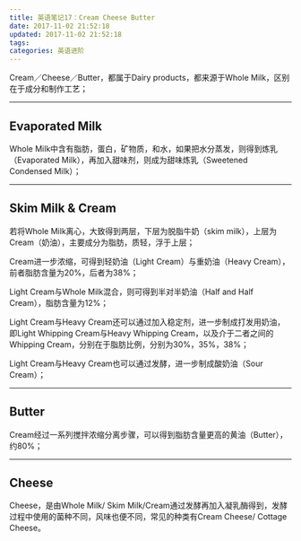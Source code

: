 ```yaml
---
title: 英语笔记17：Cream Cheese Butter
date: 2017-11-02 21:52:18
updated: 2017-11-02 21:52:18
tags:
categories: 英语进阶
---
```


Cream／Cheese／Butter，都属于Dairy products，都来源于Whole Milk，区别在于成分和制作工艺；

---
## Evaporated Milk

Whole Milk中含有脂肪，蛋白，矿物质，和水，如果把水分蒸发，则得到炼乳（Evaporated Milk），再加入甜味剂，则成为甜味炼乳（Sweetened Condensed Milk）；

---
## Skim Milk & Cream

若将Whole Milk离心，大致得到两层，下层为脱脂牛奶（skim milk），上层为Cream（奶油），主要成分为脂肪，质轻，浮于上层；

Cream进一步浓缩，可得到轻奶油（Light Cream）与重奶油（Heavy Cream），前者脂肪含量为20%，后者为38%；

Light Cream与Whole Milk混合，则可得到半对半奶油（Half and Half Cream），脂肪含量为12%；

Light Cream与Heavy Cream还可以通过加入稳定剂，进一步制成打发用奶油，即Light Whipping Cream与Heavy Whipping Cream，以及介于二者之间的Whipping Cream，分别在于脂肪比例，分别为30%，35%，38%；

Light Cream与Heavy Cream也可以通过发酵，进一步制成酸奶油（Sour Cream）；

---
## Butter

Cream经过一系列搅拌浓缩分离步骤，可以得到脂肪含量更高的黄油（Butter），约80%；

---
## Cheese

Cheese，是由Whole Milk/ Skim Milk/Cream通过发酵再加入凝乳酶得到，发酵过程中使用的菌种不同，风味也便不同，常见的种类有Cream Cheese/ Cottage Cheese。